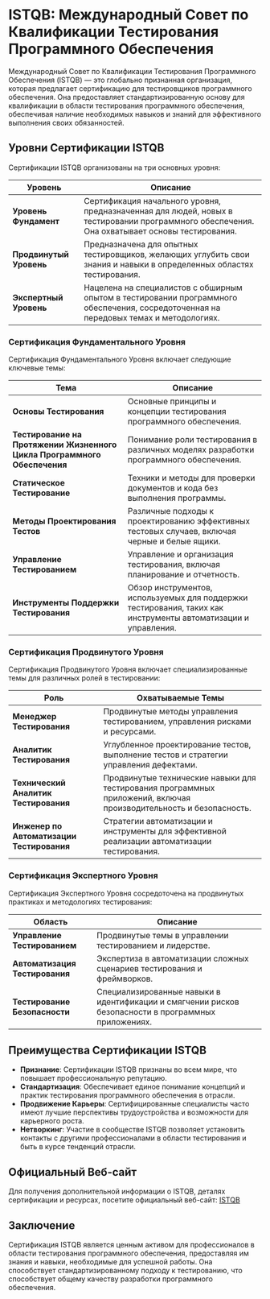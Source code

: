 
# ISTQB: Международный Совет по Квалификации Тестирования Программного Обеспечения 

Международный Совет по Квалификации Тестирования Программного Обеспечения (ISTQB) — это глобально признанная организация, которая предлагает сертификацию для тестировщиков программного обеспечения. Она предоставляет стандартизированную основу для квалификации в области тестирования программного обеспечения, обеспечивая наличие необходимых навыков и знаний для эффективного выполнения своих обязанностей.

## Уровни Сертификации ISTQB

Сертификации ISTQB организованы на три основных уровня:

| Уровень          | Описание                                                                              |
|------------------|--------------------------------------------------------------------------------------|
| **Уровень Фундамент** | Сертификация начального уровня, предназначенная для людей, новых в тестировании программного обеспечения. Она охватывает основы тестирования. |
| **Продвинутый Уровень**   | Предназначена для опытных тестировщиков, желающих углубить свои знания и навыки в определенных областях тестирования. |
| **Экспертный Уровень**     | Нацелена на специалистов с обширным опытом в тестировании программного обеспечения, сосредоточенная на передовых темах и методологиях. |

### Сертификация Фундаментального Уровня

Сертификация Фундаментального Уровня включает следующие ключевые темы:

| Тема                      | Описание                                                                          |
|---------------------------|----------------------------------------------------------------------------------|
| **Основы Тестирования** | Основные принципы и концепции тестирования программного обеспечения.             |
| **Тестирование на Протяжении Жизненного Цикла Программного Обеспечения** | Понимание роли тестирования в различных моделях разработки программного обеспечения. |
| **Статическое Тестирование** | Техники и методы для проверки документов и кода без выполнения программы.        |
| **Методы Проектирования Тестов** | Различные подходы к проектированию эффективных тестовых случаев, включая черные и белые ящики. |
| **Управление Тестированием** | Управление и организация тестирования, включая планирование и отчетность.      |
| **Инструменты Поддержки Тестирования** | Обзор инструментов, используемых для поддержки тестирования, таких как инструменты автоматизации и управления. |

### Сертификация Продвинутого Уровня

Сертификация Продвинутого Уровня включает специализированные темы для различных ролей в тестировании:

| Роль                   | Охватываемые Темы                                                                    |
|------------------------|--------------------------------------------------------------------------------------|
| **Менеджер Тестирования** | Продвинутые методы управления тестированием, управления рисками и ресурсами.     |
| **Аналитик Тестирования** | Углубленное проектирование тестов, выполнение тестов и стратегии управления дефектами. |
| **Технический Аналитик Тестирования** | Продвинутые технические навыки для тестирования программных приложений, включая производительность и безопасность. |
| **Инженер по Автоматизации Тестирования** | Стратегии автоматизации и инструменты для эффективной реализации автоматизации тестирования. |

### Сертификация Экспертного Уровня

Сертификация Экспертного Уровня сосредоточена на продвинутых практиках и методологиях тестирования:

| Область                   | Описание                                                                          |
|---------------------------|----------------------------------------------------------------------------------|
| **Управление Тестированием** | Продвинутые темы в управлении тестированием и лидерстве.                       |
| **Автоматизация Тестирования** | Экспертиза в автоматизации сложных сценариев тестирования и фреймворков.      |
| **Тестирование Безопасности** | Специализированные навыки в идентификации и смягчении рисков безопасности в программных приложениях. |

## Преимущества Сертификации ISTQB

- **Признание**: Сертификации ISTQB признаны во всем мире, что повышает профессиональную репутацию.
- **Стандартизация**: Обеспечивает единое понимание концепций и практик тестирования программного обеспечения в отрасли.
- **Продвижение Карьеры**: Сертифицированные специалисты часто имеют лучшие перспективы трудоустройства и возможности для карьерного роста.
- **Нетворкинг**: Участие в сообществе ISTQB позволяет установить контакты с другими профессионалами в области тестирования и быть в курсе тенденций отрасли.

## Официальный Веб-сайт

Для получения дополнительной информации о ISTQB, деталях сертификации и ресурсах, посетите официальный веб-сайт: [ISTQB](https://www.istqb.org)

## Заключение

Сертификация ISTQB является ценным активом для профессионалов в области тестирования программного обеспечения, предоставляя им знания и навыки, необходимые для успешной работы. Она способствует стандартизированному подходу к тестированию, что способствует общему качеству разработки программного обеспечения.
